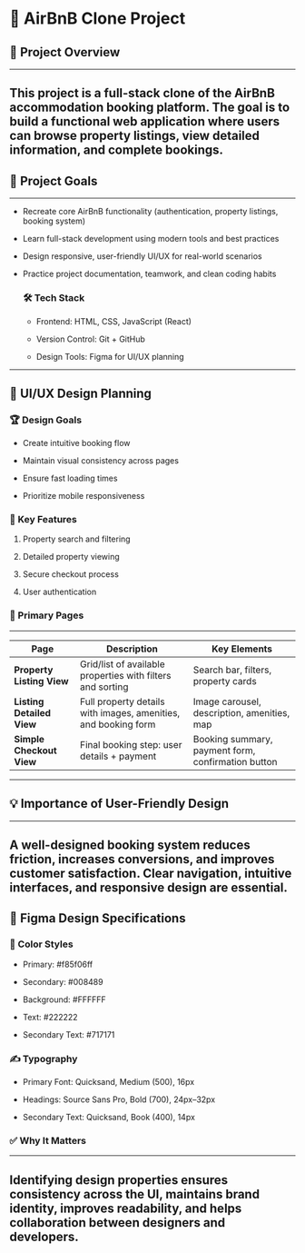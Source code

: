 # 🏡 AirBnB Clone Project
## 📌 Project Overview
---
This project is a full-stack clone of the AirBnB accommodation booking platform. The goal is to build a functional web application where users can browse property listings, view detailed information, and complete bookings.
---

## 🚀 Project Goals
----
* Recreate core AirBnB functionality (authentication, property listings, booking system)

* Learn full-stack development using modern tools and best practices

* Design responsive, user-friendly UI/UX for real-world scenarios

* Practice project documentation, teamwork, and clean coding habits


    ### 🛠 Tech Stack

    * Frontend: HTML, CSS, JavaScript (React)

    * Version Control: Git + GitHub

    * Design Tools: Figma for UI/UX planning

--- ---
## 🎨 UI/UX Design Planning
### 🏆 Design Goals

* Create intuitive booking flow

* Maintain visual consistency across pages

* Ensure fast loading times

* Prioritize mobile responsiveness

### 🌟 Key Features

1. Property search and filtering

2. Detailed property viewing

3. Secure checkout process

4. User authentication

### 📄 Primary Pages
---
|Page                       | Description                                                    |Key Elements                    |
| ------------------------- | -------------------------------------------------------------- | -------------------------------------------------- |
| **Property Listing View** | Grid/list of available properties with filters and sorting     | Search bar, filters, property cards                |
| **Listing Detailed View** | Full property details with images, amenities, and booking form | Image carousel, description, amenities, map        |
| **Simple Checkout View**  | Final booking step: user details + payment                     | Booking summary, payment form, confirmation button |
---
## 💡 Importance of User-Friendly Design
---
 A well-designed booking system reduces friction, increases conversions, and improves customer satisfaction. Clear navigation, intuitive interfaces, and responsive design are essential.
--
## 🎨 Figma Design Specifications
### 🎨 Color Styles

* Primary: #f85f06ff

* Secondary: #008489

* Background: #FFFFFF

* Text: #222222

* Secondary Text: #717171

### ✍️ Typography

* Primary Font: Quicksand, Medium (500), 16px

* Headings: Source Sans Pro, Bold (700), 24px–32px

* Secondary Text: Quicksand, Book (400), 14px

### ✅ Why It Matters
---
Identifying design properties ensures consistency across the UI, maintains brand identity, improves readability, and helps collaboration between designers and developers.
-
